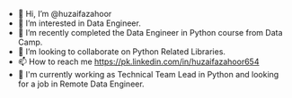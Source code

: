 - 👋 Hi, I’m @huzaifazahoor
- 👀 I’m interested in Data Engineer.
- 🌱 I’m recently completed the Data Engineer in Python course from Data Camp.
- 💞️ I’m looking to collaborate on Python Related Libraries.
- 📫 How to reach me https://pk.linkedin.com/in/huzaifazahoor654
- 🦖 I'm currently working as Technical Team Lead in Python and looking for a job in Remote Data Engineer.

<!---
huzaifazahoor/huzaifazahoor is a ✨ special ✨ repository because its `README.md` (this file) appears on your GitHub profile.
You can click the Preview link to take a look at your changes.
--->
